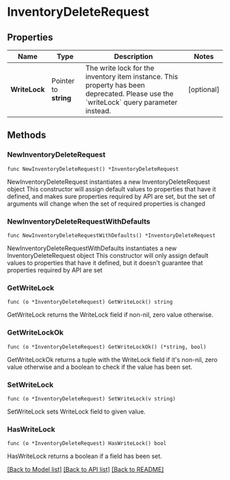 # InventoryDeleteRequest

## Properties

Name | Type | Description | Notes
------------ | ------------- | ------------- | -------------
**WriteLock** | Pointer to **string** | The write lock for the inventory item instance. This property has been deprecated. Please use the &#x60;writeLock&#x60; query parameter instead. | [optional] 

## Methods

### NewInventoryDeleteRequest

`func NewInventoryDeleteRequest() *InventoryDeleteRequest`

NewInventoryDeleteRequest instantiates a new InventoryDeleteRequest object
This constructor will assign default values to properties that have it defined,
and makes sure properties required by API are set, but the set of arguments
will change when the set of required properties is changed

### NewInventoryDeleteRequestWithDefaults

`func NewInventoryDeleteRequestWithDefaults() *InventoryDeleteRequest`

NewInventoryDeleteRequestWithDefaults instantiates a new InventoryDeleteRequest object
This constructor will only assign default values to properties that have it defined,
but it doesn't guarantee that properties required by API are set

### GetWriteLock

`func (o *InventoryDeleteRequest) GetWriteLock() string`

GetWriteLock returns the WriteLock field if non-nil, zero value otherwise.

### GetWriteLockOk

`func (o *InventoryDeleteRequest) GetWriteLockOk() (*string, bool)`

GetWriteLockOk returns a tuple with the WriteLock field if it's non-nil, zero value otherwise
and a boolean to check if the value has been set.

### SetWriteLock

`func (o *InventoryDeleteRequest) SetWriteLock(v string)`

SetWriteLock sets WriteLock field to given value.

### HasWriteLock

`func (o *InventoryDeleteRequest) HasWriteLock() bool`

HasWriteLock returns a boolean if a field has been set.


[[Back to Model list]](../README.md#documentation-for-models) [[Back to API list]](../README.md#documentation-for-api-endpoints) [[Back to README]](../README.md)



